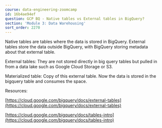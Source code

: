 ```yaml
---
course: data-engineering-zoomcamp
id: 16b4ae94ef
question: GCP BQ - Native tables vs External tables in BigQuery?
section: 'Module 3: Data Warehousing'
sort_order: 2270
---
```


Native tables are tables where the data is stored in BigQuery.  External tables store the data outside BigQuery, with BigQuery storing metadata about that external table.

External tables: They are not stored directly in big query tables but pulled in from a data lake such as Google Cloud Storage or S3.

Materialized table: Copy of this external table. Now the data is stored in the bigquery table and consumes the space.

Resources:

[https://cloud.google.com/bigquery/docs/external-tables](https://cloud.google.com/bigquery/docs/external-tables)

[https://cloud.google.com/bigquery/docs/tables-intro](https://cloud.google.com/bigquery/docs/tables-intro)

